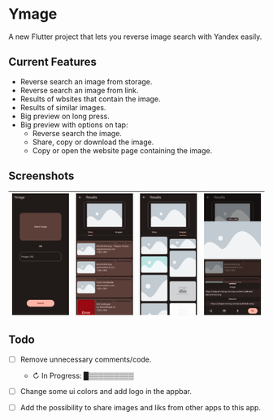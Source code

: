 # Ymage

A new Flutter project that lets you reverse image search with Yandex easily.

## Current Features
- Reverse search an image from storage.
- Reverse search an image from link.
- Results of wbsites that contain the image.
- Results of similar images.
- Big preview on long press.
- Big preview with options on tap:
    - Reverse search the image.
    - Share, copy or download the image.
    -  Copy or open the website page containing the image.


## Screenshots
|![](fastlane/metadata/android/en-US/images/phoneScreenshots/1.png)|![](fastlane/metadata/android/en-US/images/phoneScreenshots/2.png)|![](fastlane/metadata/android/en-US/images/phoneScreenshots/3.png)|![](fastlane/metadata/android/en-US/images/phoneScreenshots/4.png)|
|---|---|---|---|


## Todo

- [ ] Remove unnecessary comments/code.
  - ↻ In Progress: █▒▒▒▒▒▒▒▒▒

- [ ] Change some ui colors and add logo in the appbar.

- [ ] Add the possibility to share images and liks from other apps to this app.

